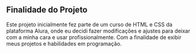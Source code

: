 ## Finalidade do Projeto

Este projeto inicialmente fez parte de um curso de HTML e CSS da plataforma Alura, onde eu decidi fazer modificações e ajustes para deixar com a minha cara e usar profissionalmente. Com a finalidade de exibir meus projetos e habilidades em programação.
